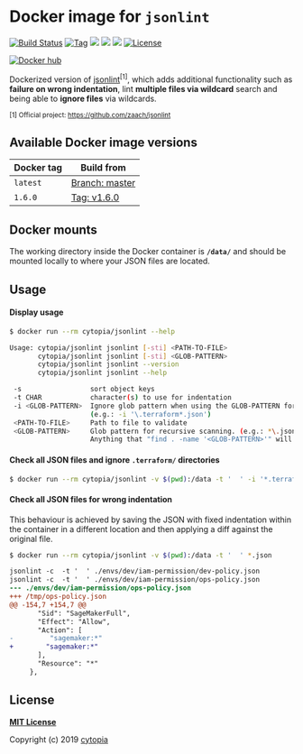 # Docker image for `jsonlint`

[![Build Status](https://travis-ci.com/cytopia/docker-jsonlint.svg?branch=master)](https://travis-ci.com/cytopia/docker-jsonlint)
[![Tag](https://img.shields.io/github/tag/cytopia/docker-jsonlint.svg)](https://github.com/cytopia/docker-jsonlint/releases)
[![](https://images.microbadger.com/badges/version/cytopia/jsonlint:latest.svg)](https://microbadger.com/images/cytopia/jsonlint:latest "jsonlint")
[![](https://images.microbadger.com/badges/image/cytopia/jsonlint:latest.svg)](https://microbadger.com/images/cytopia/jsonlint:latest "jsonlint")
[![](https://img.shields.io/badge/github-cytopia%2Fdocker--jsonlint-red.svg)](https://github.com/cytopia/docker-jsonlint "github.com/cytopia/docker-jsonlint")
[![License](https://img.shields.io/badge/license-MIT-%233DA639.svg)](https://opensource.org/licenses/MIT)


[![Docker hub](http://dockeri.co/image/cytopia/jsonlint)](https://hub.docker.com/r/cytopia/jsonlint)


Dockerized version of [jsonlint](https://github.com/zaach/jsonlint)<sup>[1]</sup>, which adds
additional functionality such as **failure on wrong indentation**, lint **multiple files via wildcard**
search and being able to **ignore files** via wildcards.

<sup>[1] Official project: https://github.com/zaach/jsonlint</sup>


## Available Docker image versions

| Docker tag | Build from |
|------------|------------|
| `latest`   | [Branch: master](https://github.com/zaach/jsonlint) |
| `1.6.0`    | [Tag: v1.6.0](https://github.com/zaach/jsonlint/tree/v1.6.0) |
<!--
| `1.5.0`    | [Tag: v1.5.0](https://github.com/zaach/jsonlint/tree/v1.5.0) |
| `1.4.1`    | [Tag: v1.4.1](https://github.com/zaach/jsonlint/tree/v1.4.1) |
| `1.4.0`    | [Tag: v1.4.0](https://github.com/zaach/jsonlint/tree/v1.4.0) |
| `1.3.2`    | [Tag: v1.3.2](https://github.com/zaach/jsonlint/tree/v1.3.2) |
| `1.2.0`    | [Tag: v1.2.0](https://github.com/zaach/jsonlint/tree/v1.2.0) |
| `1.1.1`    | [Tag: v1.1.1](https://github.com/zaach/jsonlint/tree/v1.1.1) |
| `1.1.0`    | [Tag: v1.1.0](https://github.com/zaach/jsonlint/tree/v1.1.0) |
| `1.0.1`    | [Tag: v1.0.1](https://github.com/zaach/jsonlint/tree/v1.0.1) |
-->


## Docker mounts

The working directory inside the Docker container is **`/data/`** and should be mounted locally to
where your JSON files are located.


## Usage

#### Display usage
```bash
$ docker run --rm cytopia/jsonlint --help

Usage: cytopia/jsonlint jsonlint [-sti] <PATH-TO-FILE>
       cytopia/jsonlint jsonlint [-sti] <GLOB-PATTERN>
       cytopia/jsonlint jsonlint --version
       cytopia/jsonlint jsonlint --help

 -s                 sort object keys
 -t CHAR            character(s) to use for indentation
 -i <GLOB-PATTERN>  Ignore glob pattern when using the GLOB-PATTERN for file search.
                    (e.g.: -i '\.terraform*.json')
 <PATH-TO-FILE>     Path to file to validate
 <GLOB-PATTERN>     Glob pattern for recursive scanning. (e.g.: *\.json)
                    Anything that "find . -name '<GLOB-PATTERN>'" will take is valid.
```

#### Check all JSON files and ignore `.terraform/` directories
```bash
$ docker run --rm cytopia/jsonlint -v $(pwd):/data -t '  ' -i '*.terraform/*' *.json
```

#### Check all JSON files for wrong indentation
This behaviour is achieved by saving the JSON with fixed indentation within the container in a
different location and then applying a diff against the original file.
```bash
$ docker run --rm cytopia/jsonlint -v $(pwd):/data -t '  ' *.json
```
```diff
jsonlint -c  -t '  ' ./envs/dev/iam-permission/dev-policy.json
jsonlint -c  -t '  ' ./envs/dev/iam-permission/ops-policy.json
--- ./envs/dev/iam-permission/ops-policy.json
+++ /tmp/ops-policy.json
@@ -154,7 +154,7 @@
       "Sid": "SageMakerFull",
       "Effect": "Allow",
       "Action": [
-         "sagemaker:*"
+        "sagemaker:*"
       ],
       "Resource": "*"
     },
```

## License

**[MIT License](LICENSE)**

Copyright (c) 2019 [cytopia](https://github.com/cytopia)
